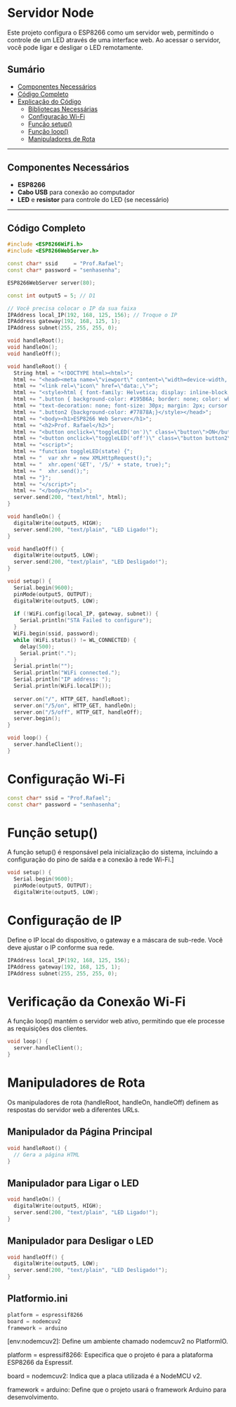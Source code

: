 # Servidor Node

Este projeto configura o ESP8266 como um servidor web, permitindo o controle de um LED através de uma interface web. Ao acessar o servidor, você pode ligar e desligar o LED remotamente.

## Sumário

- [Componentes Necessários](#componentes-necessários)
- [Código Completo](#código-completo)
- [Explicação do Código](#explicação-do-código)
  - [Bibliotecas Necessárias](#bibliotecas-necessárias)
  - [Configuração Wi-Fi](#configuração-wi-fi)
  - [Função setup()](#função-setup)
  - [Função loop()](#função-loop)
  - [Manipuladores de Rota](#manipuladores-de-rota)

---

## Componentes Necessários

- **ESP8266**
- **Cabo USB** para conexão ao computador
- **LED** e **resistor** para controle do LED (se necessário)

---

## Código Completo

```cpp
#include <ESP8266WiFi.h>
#include <ESP8266WebServer.h>

const char* ssid     = "Prof.Rafael";
const char* password = "senhasenha";

ESP8266WebServer server(80);

const int output5 = 5; // D1

// Você precisa colocar o IP da sua faixa
IPAddress local_IP(192, 168, 125, 156); // Troque o IP
IPAddress gateway(192, 168, 125, 1);
IPAddress subnet(255, 255, 255, 0);

void handleRoot();
void handleOn();
void handleOff();

void handleRoot() {
  String html = "<!DOCTYPE html><html>";
  html += "<head><meta name=\"viewport\" content=\"width=device-width, initial-scale=1\">";
  html += "<link rel=\"icon\" href=\"data:,\">";
  html += "<style>html { font-family: Helvetica; display: inline-block; margin: 0px auto; text-align: center;}";
  html += ".button { background-color: #195B6A; border: none; color: white; padding: 16px 40px;";
  html += "text-decoration: none; font-size: 30px; margin: 2px; cursor: pointer;}";
  html += ".button2 {background-color: #77878A;}</style></head>";
  html += "<body><h1>ESP8266 Web Server</h1>";
  html += "<h2>Prof. Rafael</h2>";
  html += "<button onclick=\"toggleLED('on')\" class=\"button\">ON</button>";
  html += "<button onclick=\"toggleLED('off')\" class=\"button button2\">OFF</button>";
  html += "<script>";
  html += "function toggleLED(state) {";
  html += "  var xhr = new XMLHttpRequest();";
  html += "  xhr.open('GET', '/5/' + state, true);";
  html += "  xhr.send();";
  html += "}";
  html += "</script>";
  html += "</body></html>";
  server.send(200, "text/html", html);
}

void handleOn() {
  digitalWrite(output5, HIGH);
  server.send(200, "text/plain", "LED Ligado!");
}

void handleOff() {
  digitalWrite(output5, LOW);
  server.send(200, "text/plain", "LED Desligado!");
}

void setup() {
  Serial.begin(9600);
  pinMode(output5, OUTPUT);
  digitalWrite(output5, LOW);
 
  if (!WiFi.config(local_IP, gateway, subnet)) {
    Serial.println("STA Failed to configure");
  }
  WiFi.begin(ssid, password);
  while (WiFi.status() != WL_CONNECTED) {
    delay(500);
    Serial.print(".");
  }
  Serial.println("");
  Serial.println("WiFi connected.");
  Serial.println("IP address: ");
  Serial.println(WiFi.localIP());
 
  server.on("/", HTTP_GET, handleRoot);
  server.on("/5/on", HTTP_GET, handleOn);
  server.on("/5/off", HTTP_GET, handleOff);
  server.begin();
}

void loop() {
  server.handleClient();
}
```
# Configuração Wi-Fi
```cpp
const char* ssid = "Prof.Rafael";
const char* password = "senhasenha";
```
# Função setup()
A função setup() é responsável pela inicialização do sistema, incluindo a configuração do pino de saída e a conexão à rede Wi-Fi.]
```cpp
void setup() {
  Serial.begin(9600);
  pinMode(output5, OUTPUT);
  digitalWrite(output5, LOW);
```
# Configuração de IP
Define o IP local do dispositivo, o gateway e a máscara de sub-rede. Você deve ajustar o IP conforme sua rede.
```cpp
IPAddress local_IP(192, 168, 125, 156);
IPAddress gateway(192, 168, 125, 1);
IPAddress subnet(255, 255, 255, 0);
```
# Verificação da Conexão Wi-Fi
A função loop() mantém o servidor web ativo, permitindo que ele processe as requisições dos clientes.
```cpp
void loop() {
  server.handleClient();
}
```
# Manipuladores de Rota
Os manipuladores de rota (handleRoot, handleOn, handleOff) definem as respostas do servidor web a diferentes URLs.
## Manipulador da Página Principal
```cpp
void handleRoot() {
  // Gera a página HTML
}
```
## Manipulador para Ligar o LED
```cpp
void handleOn() {
  digitalWrite(output5, HIGH);
  server.send(200, "text/plain", "LED Ligado!");
}
```
## Manipulador para Desligar o LED
```cpp
void handleOff() {
  digitalWrite(output5, LOW);
  server.send(200, "text/plain", "LED Desligado!");
}
```
## Platformio.ini
```cpp
platform = espressif8266
board = nodemcuv2
framework = arduino
```
[env:nodemcuv2]: Define um ambiente chamado nodemcuv2 no PlatformIO.

platform = espressif8266: Especifica que o projeto é para a plataforma ESP8266 da Espressif.

board = nodemcuv2: Indica que a placa utilizada é a NodeMCU v2.

framework = arduino: Define que o projeto usará o framework Arduino para desenvolvimento.
